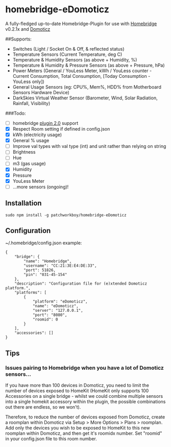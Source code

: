 # homebridge-eDomoticz
A fully-fledged up-to-date Homebridge-Plugin
for use with [Homebridge](https://github.com/nfarina/homebridge) v0.2.1x
and [Domoticz](https://github.com/domoticz/domoticz)

##Supports:
- Switches (Light / Socket On & Off, & reflected status)
- Temperature Sensors (Current Temperature, deg C)
- Temperature & Humidity Sensors (as above + Humidity, %)
- Temperature & Humidity & Pressure Sensors (as above + Pressure, hPa)
- Power Meters (General / YouLess Meter, kWh / YouLess counter - Current Consumption, Total Consumption, [Today Consumption - YouLess only])
- General Usage Sensors (eg: CPU%, Mem%, HDD% from Motherboard Sensors Hardware Device)
- DarkSkies Virtual Weather Sensor (Barometer, Wind, Solar Radiation, Rainfall, Visibility)

###Todo:
- [ ] homebridge [plugin 2.0](https://github.com/nfarina/homebridge/pull/497) support
- [x] Respect Room setting if defined in config.json
- [x] kWh (electricity usage)
- [x] General % usage
- [ ] Improve val types with val type (int) and unit rather than relying on string
- [ ] Brightness
- [ ] Hue
- [ ] m3 (gas usage)
- [x] Humidity
- [x] Pressure
- [x] YouLess Meter
- [ ] ...more sensors (ongoing)!

## Installation
```
sudo npm install -g patchworkboy/homebridge-eDomoticz
```

## Configuration

~/.homebridge/config.json example:
```
{
    "bridge": {
        "name": "Homebridge",
        "username": "CC:21:3E:E4:DE:33",
        "port": 51826,
        "pin": "031-45-154"
    },
    "description": "Configuration file for (e)xtended Domoticz platform.",
    "platforms": [
        {
            "platform": "eDomoticz",
            "name": "eDomoticz",
            "server": "127.0.0.1",
            "port": "8080",
            "roomid": 0
        }
    ],
    "accessories": []
}
```

## Tips

### Issues pairing to Homebridge when you have a lot of Domoticz sensors...
If you have more than 100 devices in Domoticz, you need to limit the number of devices exposed to HomeKit (HomeKit only supports 100 Accessories on a single bridge - whilst we could combine multiple sensors into a single homekit accessory within the plugin, the possible combinations out there are endless, so we won't). 

Therefore, to reduce the number of devices exposed from Domoticz, create a roomplan within Domoticz via Setup > More Options > Plans > roomplan. Add only the devices you wish to be exposed to HomeKit to this new roomplan within Domoticz, and then get it's roomidx number. Set "roomid" in your config.json file to this room number.
